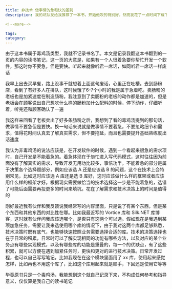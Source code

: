 ```yaml
---
title: 非技术 做事情的急和快的差别
description: 我的坑队友给我推荐了一本书，开始他吹的特别好，然而我花了一点时间下载下来，再看了几页之后，我发现这就是一本毒鸡汤。然而看都看了，还是要写写读书笔记的

<!--more-->

tags: 
category: 
---
```


<!-- CreateTime:2023/5/29 8:48:13 -->

<!-- 博客 -->
<!-- 发布 -->

由于这本书属于毒鸡汤类型，我就不记录书名了。本文是记录我翻这本书翻到的一页的内容的读书笔记，这一页的大意是，如果有一个人很着急要你帮忙开发一个软件，那这时你不要急，但是要快。听起来就像听君一席话，如同听君一席话一样废话

我早上出去买早餐，路上没事干就想着上面这句废话，心里正在吐槽。去到肠粉店，看到了有好多人在排队，这时候饿了6-7个小时的我是属于急着吃。卖肠粉的老板也是加紧速度在制造肠粉。我注意到了卖肠粉的老板的动作都是加速的，但是老板会在顾客说出自己想吃什么样的肠粉加什么配料的时候，停下动作，仔细听着，听完还和顾客确认了一遍

我这样来回看了老板卖出了好多条肠粉之后，我想到了看的毒鸡汤提到的那句话，做事情不要急但是要快。换一句话来说就是做事情不要着急，不要忽略细节和需求，值得花时间认真去了解真实需求，但不要拖延，而且也需要提升基础熟练度出活速度

我认为非毒鸡汤的说法应该是，在开发软件的时候，遇到一个看起来很急的需求项时，自己开发是不能着急的。着急体现在于匆忙进入写代码模式，这时往往因为前面没有了解真实的需求，导致开发无用功比较多，事倍功半。不能着急的部分是属于决策各个选择题部分，例如应该选 A 还是应该选 B 的问题，这个在技术上会特别常见，比如这时应该选 A 库还是选 B 库好，这时应该做什么样的框架或者应该用什么样的框架才好。根据现实需要做恰当的技术选择这一步是不能着急的，选错了可能后面需要再投更多的时间来填坑。花在了解需求和技术决策上的时间是值得的

刚好最近我有伙伴和我反馈说我经常写的内容里面，只是说了有某个东西，但是某个东西和其他东西的对比性在哪。比如我最近写的 Vortice 库和 Silk.NET 库博客，这时就有伙伴问我应该选哪个，是否只有这两个可以选。假如现在是我遇到某项加急任务，需要让我来选使用哪个库的情况下，由于我对这两个库都足够熟悉，技术决策时既有底气，也能够快速按照业务需要选择合适的库。技术的决策选择也在于日常的积累，日常时可以了解实现相同的功能有哪些方法，以及对应的某个业务点有哪些实现模式，以及有哪些库的功能是重叠的，每一个的优缺点，有了这些积累，就可以方便在遇到加紧任务时，更快和更对的进行技术决策。日常开发过程，也可以自己写写笔记，比如我现在在这个模块里面用了 xx 库，使用起来感觉怎样，比如再也不用这个库了，比如这个库用起来就是顺手，下回还是使用它等等

毕竟原书只是一个毒鸡汤，我能想到这个就自己记录下来，不构成任何参考和指导意义，仅仅算是我自己的读书笔记
